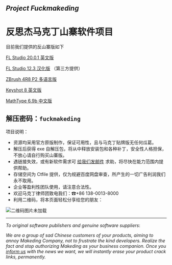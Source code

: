 ## *Project Fuckmakeding*
# 反思杰马克丁山寨软件项目

目前我们提供的反山寨版如下

[FL Studio 20.0.1 英文版](http://t.cn/E5Q054D)

[FL Studio 12.3 汉化版](http://t.cn/E58cRKl) （第三方提供）

[ZBrush 4R8 P2 多语言版](http://t.cn/E5jJdps)

[Keyshot 8 英文版](http://t.cn/E5j6i8B)

[MathType 6.9b 中文版](http://t.cn/E5T6LNP)

## 解压密码：`fuckmakeding`

项目说明：

- 资源均采用官方原版制作，保证可用性，且与马克丁贴牌版无任何瓜葛。
- 解压后获得 exe 自解压包，将从中释放安装包和各种补丁，安全性人格担保，不放心请自行购买山寨版。
- 遇链接失效，或有新软件需求可 [给我们发邮件](mailto:pamie97978@163.com) 求助，将尽快在能力范围内提供帮助。
- 存储空间为 Ctfile 提供，仅为规避百度网盘审查，所产生的一切广告利润我们永不取用。
- 企业等盈利性团队使用，请注意合法性。
- 欢迎马克丁律师团致电我们：☎+86 138-0013-8000
- 利用二维码，将本页面轻松分享给您的朋友：

![二维码图片未加载](http://i67.tinypic.com/314p8xx.png)

------

*To original software publishers and genuine software suppliers*:

*We are a group of sad Chinese customers of your products, aiming to annoy Makeding Company, not to frustrate the kind developers. Realize the fact and stop authorizing Makeding as your business companion. Once you [inform us](mailto:pamie97978@163.com) with the news we want, we will instantly erase your product crack links, permanently.*
